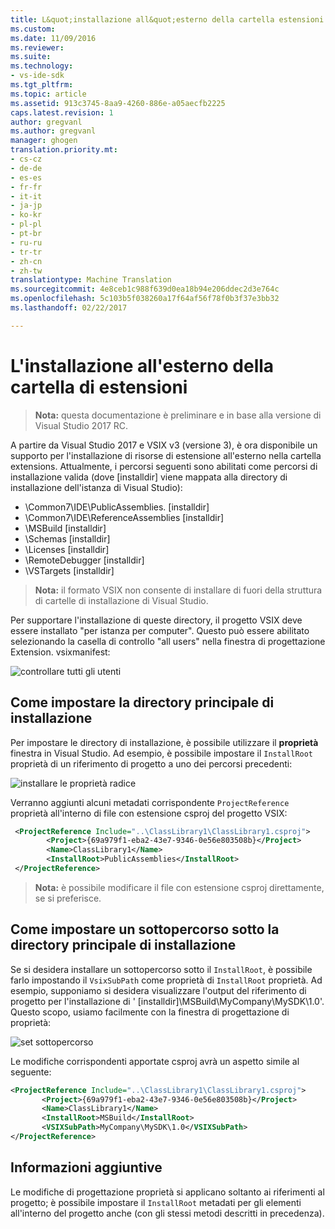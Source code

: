 ```yaml
---
title: L&quot;installazione all&quot;esterno della cartella estensioni con VSIX v3 | Documenti di Microsoft
ms.custom: 
ms.date: 11/09/2016
ms.reviewer: 
ms.suite: 
ms.technology:
- vs-ide-sdk
ms.tgt_pltfrm: 
ms.topic: article
ms.assetid: 913c3745-8aa9-4260-886e-a05aecfb2225
caps.latest.revision: 1
author: gregvanl
ms.author: gregvanl
manager: ghogen
translation.priority.mt:
- cs-cz
- de-de
- es-es
- fr-fr
- it-it
- ja-jp
- ko-kr
- pl-pl
- pt-br
- ru-ru
- tr-tr
- zh-cn
- zh-tw
translationtype: Machine Translation
ms.sourcegitcommit: 4e8ceb1c988f639d0ea18b94e206ddec2d3e764c
ms.openlocfilehash: 5c103b5f038260a17f64af56f78f0b3f37e3bb32
ms.lasthandoff: 02/22/2017

---
```

# <a name="installing-outside-the-extensions-folder"></a>L'installazione all'esterno della cartella di estensioni

>**Nota:** questa documentazione è preliminare e in base alla versione di Visual Studio 2017 RC.

A partire da Visual Studio 2017 e VSIX v3 (versione 3), è ora disponibile un supporto per l'installazione di risorse di estensione all'esterno nella cartella extensions. Attualmente, i percorsi seguenti sono abilitati come percorsi di installazione valida (dove [installdir] viene mappata alla directory di installazione dell'istanza di Visual Studio):

* \Common7\IDE\PublicAssemblies. [installdir]
* \Common7\IDE\ReferenceAssemblies [installdir]
* \MSBuild [installdir]
* \Schemas [installdir]
* \Licenses [installdir]
* \RemoteDebugger [installdir]
* \VSTargets [installdir]

>**Nota:** il formato VSIX non consente di installare di fuori della struttura di cartelle di installazione di Visual Studio.

Per supportare l'installazione di queste directory, il progetto VSIX deve essere installato "per istanza per computer". Questo può essere abilitato selezionando la casella di controllo "all users" nella finestra di progettazione Extension. vsixmanifest:

![controllare tutti gli utenti](media/check-all-users.png)

## <a name="how-to-set-the-installroot"></a>Come impostare la directory principale di installazione

Per impostare le directory di installazione, è possibile utilizzare il **proprietà** finestra in Visual Studio. Ad esempio, è possibile impostare il `InstallRoot` proprietà di un riferimento di progetto a uno dei percorsi precedenti:

![installare le proprietà radice](media/install-root-properties.png)

Verranno aggiunti alcuni metadati corrispondente `ProjectReference` proprietà all'interno di file con estensione csproj del progetto VSIX:

```xml
 <ProjectReference Include="..\ClassLibrary1\ClassLibrary1.csproj">
        <Project>{69a979f1-eba2-43e7-9346-0e56e803508b}</Project>
        <Name>ClassLibrary1</Name>
        <InstallRoot>PublicAssemblies</InstallRoot>
 </ProjectReference>
```

>**Nota:** è possibile modificare il file con estensione csproj direttamente, se si preferisce.

## <a name="how-to-set-a-subpath-under-the-installroot"></a>Come impostare un sottopercorso sotto la directory principale di installazione

Se si desidera installare un sottopercorso sotto il `InstallRoot`, è possibile farlo impostando il `VsixSubPath` come proprietà di `InstallRoot` proprietà. Ad esempio, supponiamo si desidera visualizzare l'output del riferimento di progetto per l'installazione di ' [installdir]\MSBuild\MyCompany\MySDK\1.0'. Questo scopo, usiamo facilmente con la finestra di progettazione di proprietà:

![set sottopercorso](media/set-subpath.png)

Le modifiche corrispondenti apportate csproj avrà un aspetto simile al seguente:

```xml
<ProjectReference Include="..\ClassLibrary1\ClassLibrary1.csproj">
       <Project>{69a979f1-eba2-43e7-9346-0e56e803508b}</Project>
       <Name>ClassLibrary1</Name>
       <InstallRoot>MSBuild</InstallRoot>
       <VSIXSubPath>MyCompany\MySDK\1.0</VSIXSubPath>
</ProjectReference>
```

## <a name="extra-information"></a>Informazioni aggiuntive

Le modifiche di progettazione proprietà si applicano soltanto ai riferimenti al progetto; è possibile impostare il `InstallRoot` metadati per gli elementi all'interno del progetto anche (con gli stessi metodi descritti in precedenza).

